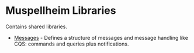# Muspellheim Libraries

Contains shared libraries.

- [Messages](./muspellheim-messages/README.md) - Defines a structure of messages
  and message handling like CQS: commands and queries plus notifications.
